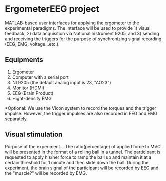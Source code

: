 # ErgometerEEG project
MATLAB-based user interfaces for applying the ergometer to the experimental paradigms. The interface will be used to provide 1) visual feedback, 2) data acquisition via National Instrument 9205, and 3) sending and receiving the triggers for the purpose of synchronizing signal recording (EEG, EMG, voltage...etc.).

## Equipments
1. Ergometer
2. Computer with a serial port
3. NI 9205 (the default analog input is 23, "AO23")
4. Monitor (HDMI)
5. EEG (Brain Product)
6. Hight-density EMG 

*Optional: We use the Vicon system to record the torques and the trigger impulse. However, the trigger impulses are also recorded in EEG and EMG separately. 

## Visual stimulation 
Purpose of the experiment...
The ratio(percentage) of applied force to  MVC will be presented in the format of a rolling ball in a tunnel. The participant is requested to apply his/her force to ramp the ball up and maintain it at a certain threshold for 1 minute and then slide down the ball. During the experiment, the brain signal of the participant will be recorded by EEG and the "muscle?" will be recorded by EMG.  
